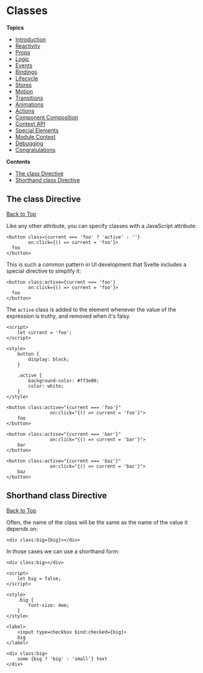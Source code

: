# Classes

**Topics**  
* [Introduction](./readme.md)
* [Reactivity](./01-reactivity.md)
* [Props](./02-props.md)
* [Logic](./03-logic.md)
* [Events](./04-events.md)
* [Bindings](./05-bindings.md)
* [Lifecycle](./06-lifecycle.md)
* [Stores](./07-stores.md)
* [Motion](./08-motion.md)
* [Transitions](./09-transitions.md)
* [Animations](./10-animations.md)
* [Actions](./11-actions.md)
* [Component Composition](./13-component-composition.md)
* [Context API](./14-context-api.md)
* [Special Elements](./15-special-elements.md)
* [Module Context](./16-module-context.md)
* [Debugging](./17-debugging.md)
* [Congratulations](./18-congratulations)

**Contents**  
* [The class Directive](#the-class-directive)
* [Shorthand class Directive](#shorthand-class-directive)

## The class Directive
[Back to Top](#classes)

Like any other attribute, you can specify classes with a JavaScript attribute:

```svelte
<button class={current === 'foo' ? 'active' : ''}
        on:click={() => current = 'foo'}>
  foo
</button>
```

This is such a common pattern in UI development that Svelte includes a special directive to simplify it:

```svelte
<button class:active={current === 'foo'}
        on:click={() => current = 'foo'}>
  foo
</button>
```

The `active` class is added to the element whenever the value of the expression is truthy, and removed when it's falsy.

```svelte
<script>
	let current = 'foo';
</script>

<style>
	button {
		display: block;
	}

	.active {
		background-color: #ff3e00;
		color: white;
	}
</style>

<button class:active="{current === 'foo'}"
				on:click="{() => current = 'foo'}">
	foo
</button>

<button class:active="{current === 'bar'}"
				on:click="{() => current = 'bar'}">
	bar
</button>

<button class:active="{current === 'baz'}"
				on:click="{() => current = 'baz'}">
	baz
</button>
```

## Shorthand class Directive
[Back to Top](#classes)

Often, the name of the class will be the same as the name of the value it depends on:

```svelte
<div class:big={big}></div>
```

In those cases we can use a shorthand form:

```svelte
<div class:big></div>
```

```svelte
<script>
	let big = false;
</script>

<style>
	.big {
		font-size: 4em;
	}
</style>

<label>
	<input type=checkbox bind:checked={big}>
	big
</label>

<div class:big>
	some {big ? 'big' : 'small'} text
</div>
```